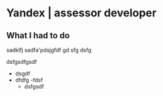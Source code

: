 # Yandex | assessor developer

## What I had to do

sadklfj
sadfa'pdsjgfdf
gd
sfg
dsfg


dsfgsdfgsdf


 - dsgdf
 - dfdfg
   -fdsf 
   - dsfgsdf


#
